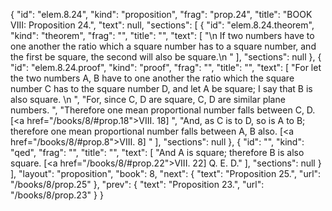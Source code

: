 {
  "id": "elem.8.24",
  "kind": "proposition",
  "frag": "prop.24",
  "title": "BOOK VIII: Proposition 24.",
  "text": null,
  "sections": [
    {
      "id": "elem.8.24.theorem",
      "kind": "theorem",
      "frag": "",
      "title": "",
      "text": [
        "\n       If two numbers have to one another the ratio which a square number has to a square number, and the first be square, the second will also be square.\n      "
      ],
      "sections": null
    },
    {
      "id": "elem.8.24.proof",
      "kind": "proof",
      "frag": "",
      "title": "",
      "text": [
        "For let the two numbers A, B have to one another the ratio which the square number C has to the square number D, and let A be square; I say that B is also square. \n      ",
        "For, since C, D are square, C, D are similar plane numbers. ",
        "Therefore one mean proportional number falls between C, D. [<a href=\"/books/8/#prop.18\">VIII. 18</a>] ",
        "And, as C is to D, so is A to B; therefore one mean proportional number falls between A, B also. [<a href=\"/books/8/#prop.8\">VIII. 8</a>] "
      ],
      "sections": null
    },
    {
      "id": "",
      "kind": "qed",
      "frag": "",
      "title": "",
      "text": [
        "And A is square; therefore B is also square. [<a href=\"/books/8/#prop.22\">VIII. 22</a>] Q. E. D."
      ],
      "sections": null
    }
  ],
  "layout": "proposition",
  "book": 8,
  "next": {
    "text": "Proposition 25.",
    "url": "/books/8/prop.25"
  },
  "prev": {
    "text": "Proposition 23.",
    "url": "/books/8/prop.23"
  }
}
